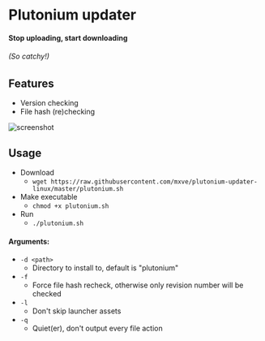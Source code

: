 # Plutonium updater
#### Stop uploading, start downloading
###### (So catchy!)

## Features
- Version checking
- File hash (re)checking

![screenshot](https://screen.sbs/i/xbmyrmbx.png)

## Usage
- Download
  - ```wget https://raw.githubusercontent.com/mxve/plutonium-updater-linux/master/plutonium.sh```
- Make executable
  - ```chmod +x plutonium.sh```
- Run
  - ```./plutonium.sh```

#### Arguments:
- ```-d <path>```
  - Directory to install to, default is "plutonium"
- ```-f```
  - Force file hash recheck, otherwise only revision number will be checked
- ```-l```
  - Don't skip launcher assets
- ```-q```
  - Quiet(er), don't output every file action
